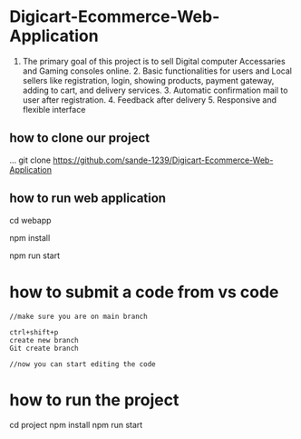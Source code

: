 # Digicart-Ecommerce-Web-Application
1. The primary goal of this project is to sell Digital computer Accessaries and Gaming consoles online. 2.  Basic functionalities for users and Local sellers like registration, login, showing products, payment gateway, adding to cart, and delivery services. 3. Automatic confirmation mail to user after registration. 4. Feedback after delivery 5. Responsive and flexible interface
## how to clone our project
...
git clone https://github.com/sande-1239/Digicart-Ecommerce-Web-Application

## how to run web application
cd webapp

npm install

npm run start

# how to submit a code from vs code
```
//make sure you are on main branch

ctrl+shift+p
create new branch
Git create branch

//now you can start editing the code
```
# how to run the project
cd project
npm install
npm run start